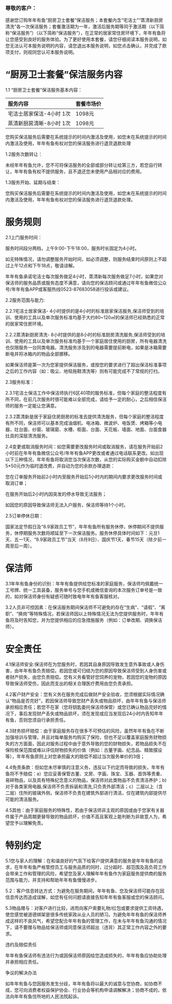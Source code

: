 ### 尊敬的客户：

感谢您订购年年有鱼“厨房卫士套餐”保洁服务；本套餐内含“宅洁士”“蒸清新厨房清洗”各一次保洁服务；套餐激活期为一年，激活后服务期等同于激活期（以下简称“保洁服务”）（以下简称“保洁服务”），在正常的居家常住房环境下，年年有鱼将让您感受到良好的服务体验。为了更好使用本套餐，请您仔细阅读本服务说明，如您无法认可本服务说明的内容，请您退出本服务说明，如您点击确认，并完成了款项支付，则视同您认可本服务说明。

# “厨房卫士套餐”保洁服务内容

1.1 “厨房卫士套餐”保洁服务基本内容：

| 服务内容 | 套餐市场价 |
| :--- | :--- |
| 宅洁士居家保洁-4小时 1次 | 1098元 |
| 蒸清新厨房清晰-8小时 1次 | 1098元 |

您购买保洁服务后需要在系统提示的时间内激活及使用，如您未在系统提示的时间内激活及使用，年年有鱼有权对您的保洁服务进行退货退款处理

1.2服务次数转让：

未经年年有鱼允许，您不可将保洁服务的全部或部分转让给第三方，若您自行转让，年年有鱼有权不提供服务，且不退还您未使用产品相对应的费用。

1.3服务开始、延期与结束：

您购买保洁服务后需要在系统提示的时间内激活及使用，如您未在系统提示的时间内激活及使用，年年有鱼有权对您的保洁服务进行退货退款处理。

# 服务规则

2.1上门服务时间：

服务时间段分两档，上午9:00-下午18:00，服务时长固定为4小时。

如无特殊情况，请勿调整服务开始时间，如必须调整，则服务结束时间原则上不超过上午12点和下午18点，敬请谅解。

年年有鱼承诺宅洁士每次服务做足4小时，蒸清新每次服务做足7小时，如果您对保洁师的服务品质或服务态度不满意，请向您的保洁顾问或通过年年有鱼微信公众号/年年有鱼APP或客服热线0523-87683058进行投诉或建议。

2.2服务范围与能力:

2.2.1宅洁士居家保洁- 4小时提供的是4小时的标准居家保洁服务,保洁师受到的培训、使用的工具以及单次服务标准均基于大约80~120㎡的保洁师已经熟悉的正常的居家常住房环境。

2.2.2蒸清新厨房清洗- 8小时提供的是8小时的标准厨房清洗服务,保洁师受到的培训、使用的工具以及单次服务标准均基于一个家庭居住使用的厨房，所有电器清洗也仅限服务一台同类电器。清洗服务涉及到的电器需要提前断电，如果是冰箱需要断电并将冰箱内的物品全部挪移。

如果保洁师是第一次为您家提供保洁服务，或按您的要求进行了超出保洁标准事项之后的工作内容（如：吸尘、地毯拖鞋清洗等）则有可能完成不了常规的打扫。

2.3服务标准：

2.3.1宅洁士保洁工作中保洁师执行6区40项的服务标准，但每个家庭的整洁程度有所不同，在前几次服务时很可能难以全部完成，请给予一定的耐心，之后相信保洁师的服务一定能让您满意。

2.3.2蒸清新是居于家庭住房厨房的标准去提供清洗服务，但每个家庭的整洁程度有所不同，保洁师可以基本完成油烟机、电冰箱、微波炉、电饭煲、烤箱等小电器，灶台面、纱窗、玻璃窗、水槽、柜面、台面、天花板、墙面、地面、台面食器灶具的深层清洗服务。

2.4变更或取消服务时间：如您需要更改服务时间或取消服务，请在服务开始前2小时前在年年有鱼微信公众号/年年有鱼APP更改或者通过电话联系更改。如出现以下三种情况，年年有鱼将取消您当次保洁次数，从您的实际购买金额中自动扣除5\*50元作为临时退改费，并自动为您的余款办理退款：

您在订单服务开始前2小时内至服务开始后1小时内的期间内要求更改服务时间或取消订单；

在服务开始后2小时内因突发的停水导致无法服务；

如因您的原因导致保洁师无法入户服务，保洁师等待1个小时。

2.5订单停休日期：

国家法定节假日及“8.9家政员工节”，年年有鱼所有服务休停，休停期间不提供服务，休停期服务次数将顺延至下一次保洁服务。服务休停具体时间如下：元旦1天、五一1天、“8.9家政员工节”当天（8月9日）、国庆节1天，春节15天（除夕前一周至后一周）。

# 保洁师

3.1年年有鱼身份的识别：年年有鱼提供给您标准的家庭服务，保洁师均佩戴统一工号牌、统一工具装备，服务单号与您手机或微信查询的本次服务订单号是一致的，如对保洁师身份有疑惑可随时致电年年有鱼客服核对。

3.2人员非可控因素：在保洁服务期间保洁师不可避免的存在“生病”、“请假”、“离职”、“换岗”等特殊情况，若保洁师因以上特殊情况无法为您提供服务时，年年有鱼将及时告知您，并为您提供相应的应急措施服务（例如：订单改期、调换保洁师）。

# 安全责任

4.1保洁师安全:保洁师在为您服务时，若因其自身原因导致发生意外事故或人身伤害，由年年有鱼负责赔偿。若因您或可归结为您的原因导致保洁师受到人身伤害或者财产损失，由您负责赔偿。您有义务看管好您饲养的宠物，若因您的宠物的原因导致保洁师受伤，因此而支出的相关合理医疗费用由您负责承担。

4.2客户财产安全：您有义务在服务完成后做财产安全验收，您须根据实际情况确认“物品是否完好”，若因保洁师导致您财产丢失或物品损坏，由年年有鱼与保洁师承担相应责任；若您不在家（您将钥匙委托保洁师保管）或您已确认物品完好的情况下，事后发现财产丢失或物品损坏，须在发现或应当发现后24小时内告知年年有鱼，否则您须自行承担责任。

4.3财务损坏赔偿：由于家庭服务存在很多不可预估的风险，虽然年年有鱼在不断加强培训与管理，并且对每单服务均购买了保险，但也不足以覆盖家庭服务财物损失的方方面面，因此对服务过程中由于意外导致的您的财物损失，若物品损失不在保险核保范围或难以评估财物损失的价值（例如：古董字画、纪念品、精致摆设等），年年有鱼原则上对您承担最大的赔偿不超过当次服务单价的3倍；

4.4免责条款：但如您未尽审慎的注意义务，违反以下约定而导致的损失，年年有鱼将不予赔偿：a）您应妥善保管古董、文房、字画、珠宝、玉器、首饰等贵重、易碎物品，以及具有特殊纪念意义的物品，保洁师对此类物品不负责清洁养护；b\)对于各类家用电器,保洁师不负责拆装和清洗,只负责外部清洁；c）二层以上（含二层）住所的玻璃外侧，保洁师不负责在建筑外部进行清洁，仅在建筑内部提供尽可能的清洁服务。

4.5其他：由于家庭服务的特殊性，若由于保洁师非主观的原因或由于您家有关器件属于产品周期更替导致的物品损坏，价值不高且客观上能判断为非故意人为，希望您予以理解免责。

# 特别约定

5.1您与家人的理解：在和谐良好的气氛下给客户提供满意的服务是年年有鱼的追求，在年年有鱼严格管控员工与服务品质的同时，过分超时、超范围及高负荷工作会带来工作和管理的风险，希望您及家人理解年年有鱼作为家庭服务提供商的服务范围与能力，并支持和帮助年年有鱼慢慢进步。

5.2：客户信息转达方式：为避免在服务期间，年年有鱼、您及保洁师可能存在因信息传达而造成误解，如您有任何问题请直接告知年年有鱼客服或您的保洁顾问。

5.3物品赠与：对客户进行比较，进而向客户索要礼物/红包或要求提供工资待遇，使您感觉被道德绑架是很多传统家政从业人员的陋习。为避免年年有鱼的保洁师养成这样的不良风气，希望您配合年年有鱼的管理工作，在未与年年有鱼沟通的情况下，请不要赠与物品给保洁师或同意保洁师超出（违背）其正常工作内容之外的要求。

违约及赔偿责任

年年有鱼保洁师有违法行为或因保洁师原因给您造成损失的，年年有鱼应协助处理并承担相应责任。

争议的解决办法

如年年有鱼与您因服务发生分歧，年年有鱼将以最大的诚意与您协商，如协商不成，您可向消费者权益保护协会、行业协会等机构申请调解解决；协商不成的，依法向年年有鱼住所地的人民法院起诉。

